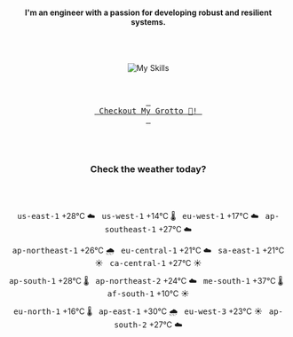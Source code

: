 <h4 align="center">I'm an engineer with a passion for developing robust and resilient systems.</h4>

<div align="center">
  <br/><br/>

![My Skills](https://go-skill-icons.vercel.app/api/icons?i=aws,azure,ts,go,docker,kubernetes,argocd,python&perline=4&theme=light)

<br/>

[<kbd> <br> Checkout My Grotto 🍵! <br> </kbd>](https://sathirak.me/)
  
</div>

<br/>
<br/>

<h3 align="center">Check the weather today?</h3>
<!-- start-daily-update -->
<div align="center">
  <!-- Updated on Wed Jul 16 01:57:04 UTC 2025 --><br><br>

  <kbd>us-east-1</kbd> +28°C ☁️ &nbsp; 
  <kbd>us-west-1</kbd> +14°C 🌡️ &nbsp; 
  <kbd>eu-west-1</kbd> +17°C ☁️ &nbsp; 
  <kbd>ap-southeast-1</kbd> +27°C ☁️ <br>

  <kbd>ap-northeast-1</kbd> +26°C 🌧️ &nbsp; 
  <kbd>eu-central-1</kbd> +21°C ☁️ &nbsp; 
  <kbd>sa-east-1</kbd> +21°C ☀️ &nbsp; 
  <kbd>ca-central-1</kbd> +27°C ☀️ <br>

  <kbd>ap-south-1</kbd> +28°C 🌡️ &nbsp; 
  <kbd>ap-northeast-2</kbd> +24°C ☁️ &nbsp; 
  <kbd>me-south-1</kbd> +37°C 🌡️ &nbsp; 
  <kbd>af-south-1</kbd> +10°C ☀️ <br>

  <kbd>eu-north-1</kbd> +16°C 🌡️ &nbsp; 
  <kbd>ap-east-1</kbd> +30°C 🌧️ &nbsp; 
  <kbd>eu-west-3</kbd> +23°C ☀️ &nbsp; 
  <kbd>ap-south-2</kbd> +27°C ☁️
</div>
<!-- end-daily-update -->
